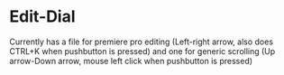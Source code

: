 # Edit-Dial

Currently has a file for premiere pro editing (Left-right arrow, also does CTRL+K when pushbutton is pressed) and one for generic scrolling (Up arrow-Down arrow, mouse left click when pushbutton is pressed)
